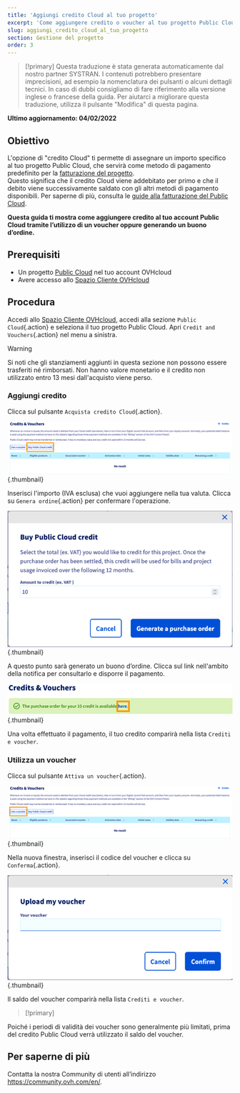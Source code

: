 ```yaml
---
title: 'Aggiungi credito Cloud al tuo progetto'
excerpt: 'Come aggiungere credito o voucher al tuo progetto Public Cloud'
slug: aggiungi_credito_cloud_al_tuo_progetto
section: Gestione del progetto
order: 3
---
```


> [!primary]
> Questa traduzione è stata generata automaticamente dal nostro partner SYSTRAN. I contenuti potrebbero presentare imprecisioni, ad esempio la nomenclatura dei pulsanti o alcuni dettagli tecnici. In caso di dubbi consigliamo di fare riferimento alla versione inglese o francese della guida. Per aiutarci a migliorare questa traduzione, utilizza il pulsante "Modifica" di questa pagina.
>

**Ultimo aggiornamento: 04/02/2022**

## Obiettivo

L'opzione di "credito Cloud" ti permette di assegnare un importo specifico al tuo progetto Public Cloud, che servirà come metodo di pagamento predefinito per la [fatturazione del progetto](../analizza_i_tuoi_consumi_e_gestisci_la_tua_fatturazione/).<br>
Questo significa che il credito Cloud viene addebitato per primo e che il debito viene successivamente saldato con gli altri metodi di pagamento disponibili. Per saperne di più, consulta le [guide alla fatturazione del Public Cloud](https://docs.ovh.com/it/billing/).

**Questa guida ti mostra come aggiungere credito al tuo account Public Cloud tramite l’utilizzo di un voucher oppure generando un buono d’ordine.**

## Prerequisiti

- Un progetto [Public Cloud](https://www.ovhcloud.com/it/public-cloud/) nel tuo account OVHcloud
- Avere accesso allo [Spazio Cliente OVHcloud](https://www.ovh.com/auth/?action=gotomanager&from=https://www.ovh.it/&ovhSubsidiary=it)

## Procedura

Accedi allo [Spazio Cliente OVHcloud](https://www.ovh.com/auth/?action=gotomanager&from=https://www.ovh.it/&ovhSubsidiary=it), accedi alla sezione `Public Cloud`{.action} e seleziona il tuo progetto Public Cloud. Apri `Credit and Vouchers`{.action} nel menu a sinistra.

> [!warning]
>
Si noti che gli stanziamenti aggiunti in questa sezione non possono essere trasferiti né rimborsati. Non hanno valore monetario e il credito non utilizzato entro 13 mesi dall'acquisto viene perso.
>

### Aggiungi credito

Clicca sul pulsante `Acquista credito Cloud`{.action}.

![addpubliccloudcredit](images/cloudcredit1.png){.thumbnail}

Inserisci l'importo (IVA esclusa) che vuoi aggiungere nella tua valuta. Clicca su `Genera ordine`{.action} per confermare l'operazione.

![addpubliccloudcredit](images/cloudcredit2.png){.thumbnail}

A questo punto sarà generato un buono d’ordine. Clicca sul link nell'ambito della notifica per consultarlo e disporre il pagamento.

![addpubliccloudcredit](images/cloudcredit3.png){.thumbnail}

Una volta effettuato il pagamento, il tuo credito comparirà nella lista `Crediti e voucher`.

### Utilizza un voucher

Clicca sul pulsante `Attiva un voucher`{.action}.

![addpubliccloudcredit](images/voucher1.png){.thumbnail}

Nella nuova finestra, inserisci il codice del voucher e clicca su `Conferma`{.action}.

![addpubliccloudcredit](images/voucher2.png){.thumbnail}

Il saldo del voucher comparirà nella lista `Crediti e voucher`.

> [!primary]
>
Poiché i periodi di validità dei voucher sono generalmente più limitati, prima del credito Public Cloud verrà utilizzato il saldo del voucher.
>

## Per saperne di più

Contatta la nostra Community di utenti all’indirizzo <https://community.ovh.com/en/>.
